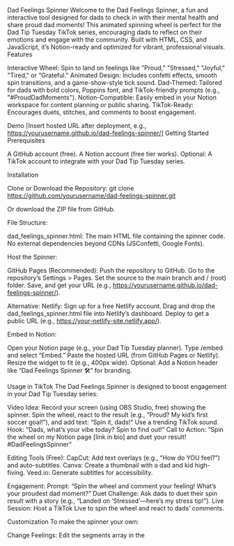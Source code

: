 Dad Feelings Spinner
Welcome to the Dad Feelings Spinner, a fun and interactive tool designed for dads to check in with their mental health and share proud dad moments! This animated spinning wheel is perfect for the Dad Tip Tuesday TikTok series, encouraging dads to reflect on their emotions and engage with the community. Built with HTML, CSS, and JavaScript, it’s Notion-ready and optimized for vibrant, professional visuals.
Features

Interactive Wheel: Spin to land on feelings like "Proud," "Stressed," "Joyful," "Tired," or "Grateful."
Animated Design: Includes confetti effects, smooth spin transitions, and a game-show-style tick sound.
Dad-Themed: Tailored for dads with bold colors, Poppins font, and TikTok-friendly prompts (e.g., "#ProudDadMoments").
Notion-Compatible: Easily embed in your Notion workspace for content planning or public sharing.
TikTok-Ready: Encourages duets, stitches, and comments to boost engagement.

Demo
[Insert hosted URL after deployment, e.g., https://yourusername.github.io/dad-feelings-spinner/]
Getting Started
Prerequisites

A GitHub account (free).
A Notion account (free tier works).
Optional: A TikTok account to integrate with your Dad Tip Tuesday series.

Installation

Clone or Download the Repository:
git clone https://github.com/yourusername/dad-feelings-spinner.git

Or download the ZIP file from GitHub.

File Structure:

dad_feelings_spinner.html: The main HTML file containing the spinner code.
No external dependencies beyond CDNs (JSConfetti, Google Fonts).


Host the Spinner:

GitHub Pages (Recommended):
Push the repository to GitHub.
Go to the repository’s Settings > Pages.
Set the source to the main branch and / (root) folder.
Save, and get your URL (e.g., https://yourusername.github.io/dad-feelings-spinner/).


Alternative: Netlify:
Sign up for a free Netlify account.
Drag and drop the dad_feelings_spinner.html file into Netlify’s dashboard.
Deploy to get a public URL (e.g., https://your-netlify-site.netlify.app/).




Embed in Notion:

Open your Notion page (e.g., your Dad Tip Tuesday planner).
Type /embed and select “Embed.”
Paste the hosted URL (from GitHub Pages or Netlify).
Resize the widget to fit (e.g., 400px wide).
Optional: Add a Notion header like “Dad Feelings Spinner 🛠️” for branding.



Usage in TikTok
The Dad Feelings Spinner is designed to boost engagement in your Dad Tip Tuesday series:

Video Idea: Record your screen (using OBS Studio, free) showing the spinner. Spin the wheel, react to the result (e.g., “Proud? My kid’s first soccer goal!”), and add text: “Spin it, dads!” Use a trending TikTok sound.
Hook: “Dads, what’s your vibe today? Spin to find out!”
Call to Action: “Spin the wheel on my Notion page [link in bio] and duet your result! #DadFeelingsSpinner”


Editing Tools (Free):
CapCut: Add text overlays (e.g., “How do YOU feel?”) and auto-subtitles.
Canva: Create a thumbnail with a dad and kid high-fiving.
Veed.io: Generate subtitles for accessibility.


Engagement:
Prompt: “Spin the wheel and comment your feeling! What’s your proudest dad moment?”
Duet Challenge: Ask dads to duet their spin result with a story (e.g., “Landed on ‘Stressed’—here’s my stress tip!”).
Live Session: Host a TikTok Live to spin the wheel and react to dads’ comments.



Customization
To make the spinner your own:

Change Feelings:
Edit the segments array in the <script> section of dad_feelings_spinner.html (e.g., add “Overwhelmed”).
Update the messages object to match with new TikTok prompts.


Add More Segments:
For 6 feelings, adjust CSS angles in the conic-gradient to 60deg (360 / 6).
Update div:nth-child rotations in the CSS (e.g., 0deg, 60deg, 120deg, ...).


Change Colors:
Modify the conic-gradient colors in the CSS (e.g., replace #ef4444 with another hex code).


Extra Animations:
Add a starburst effect by extending the CSS with @keyframes starburst.
Contact me for additional animation code if needed!



Troubleshooting

Spinner Not Loading in Notion: Ensure the hosted URL starts with https://. Test it in a browser first.
Animations Laggy: Reduce the confettiNumber in the JSConfetti script (e.g., from 50 to 30).
TikTok Link Issues: Use a free Super.so account to turn your Notion page into a public website for bio linking.

Contributing
Want to add new features like kid-friendly feelings or more animations? Fork this repository, make changes, and submit a pull request. Let’s make this spinner even more awesome for dads!
License
This project is licensed under the MIT License. Feel free to use and modify for your Dad Tip Tuesday series.
Acknowledgments

Built with love for dads everywhere.
Uses JSConfetti for confetti effects.
Inspired by the Dad Tip Tuesday TikTok series for mental health and proud dad moments.

Contact
Questions or ideas? Reach out on TikTok (@yourusername) or submit feedback via a Google Form linked in your TikTok bio.
Spin it, share it, and let’s keep the dad community strong! #DadFeelingsSpinner
